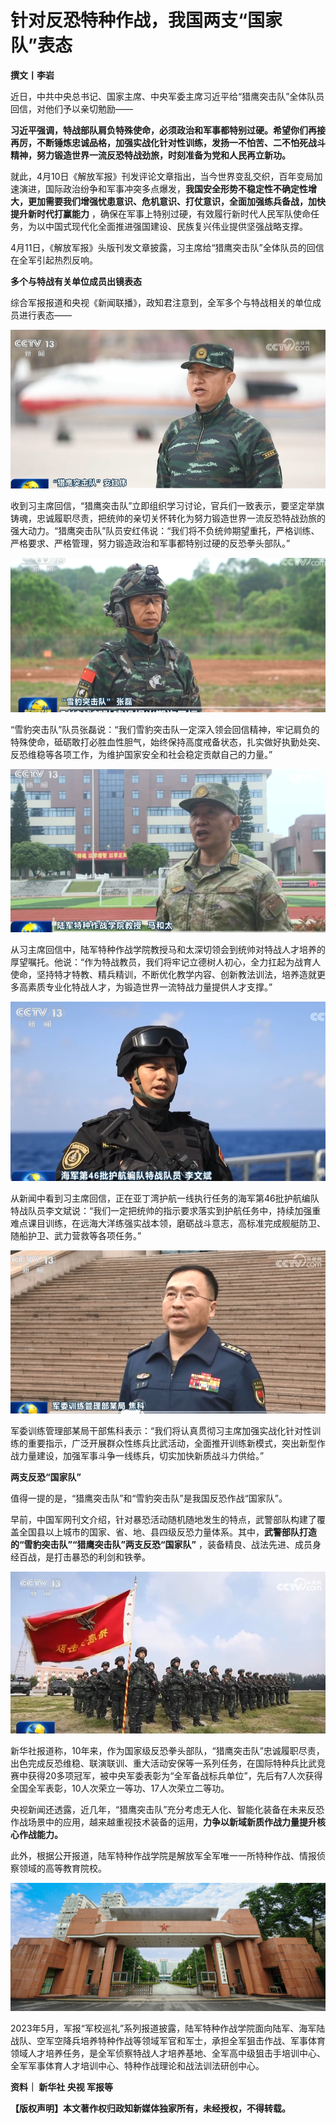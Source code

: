 # 针对反恐特种作战，我国两支“国家队”表态

**撰文丨李岩**

近日，中共中央总书记、国家主席、中央军委主席习近平给“猎鹰突击队”全体队员回信，对他们予以亲切勉励——

**习近平强调，特战部队肩负特殊使命，必须政治和军事都特别过硬。希望你们再接再厉，不断锤炼忠诚品格，加强实战化针对性训练，发扬一不怕苦、二不怕死战斗精神，努力锻造世界一流反恐特战劲旅，时刻准备为党和人民再立新功。**

就此，4月10日《解放军报》刊发评论文章指出，当今世界变乱交织，百年变局加速演进，国际政治纷争和军事冲突多点爆发，**我国安全形势不稳定性不确定性增大，更加需要我们增强忧患意识、危机意识、打仗意识，全面加强练兵备战，加快提升新时代打赢能力**
，确保在军事上特别过硬，有效履行新时代人民军队使命任务，为以中国式现代化全面推进强国建设、民族复兴伟业提供坚强战略支撑。

4月11日，《解放军报》头版刊发文章披露，习主席给“猎鹰突击队”全体队员的回信在全军引起热烈反响。

**多个与特战有关单位成员出镜表态**

综合军报报道和央视《新闻联播》，政知君注意到，全军多个与特战相关的单位成员进行表态——

![3b2c441f84faa5459f4f91532f002d07.jpg](https://raw.githubusercontent.com/qqhsx/qqnews_image/main/2024/04/11/针对反恐特种作战，我国两支“国家队”表态/3b2c441f84faa5459f4f91532f002d07.jpg)

收到习主席回信，“猎鹰突击队”立即组织学习讨论，官兵们一致表示，要坚定举旗铸魂，忠诚履职尽责，把统帅的亲切关怀转化为努力锻造世界一流反恐特战劲旅的强大动力。“猎鹰突击队”队员安红伟说：“我们将不负统帅期望重托，严格训练、严格要求、严格管理，努力锻造政治和军事都特别过硬的反恐拳头部队。”

![f0b94de49bac75363eb313070fa186f2.jpg](https://raw.githubusercontent.com/qqhsx/qqnews_image/main/2024/04/11/针对反恐特种作战，我国两支“国家队”表态/f0b94de49bac75363eb313070fa186f2.jpg)

“雪豹突击队”队员张磊说：“我们雪豹突击队一定深入领会回信精神，牢记肩负的特殊使命，砥砺敢打必胜血性胆气，始终保持高度戒备状态，扎实做好执勤处突、反恐维稳等各项工作，为维护国家安全和社会稳定贡献自己的力量。”

![eb4707185aa437283df3b815ba207f54.jpg](https://raw.githubusercontent.com/qqhsx/qqnews_image/main/2024/04/11/针对反恐特种作战，我国两支“国家队”表态/eb4707185aa437283df3b815ba207f54.jpg)

从习主席回信中，陆军特种作战学院教授马和太深切领会到统帅对特战人才培养的厚望嘱托。他说：“作为特战教员，我们将牢记立德树人初心，全力扛起为战育人使命，坚持特才特教、精兵精训，不断优化教学内容、创新教法训法，培养造就更多高素质专业化特战人才，为锻造世界一流特战力量提供人才支撑。”

![d28bb2d32580d3105f3ca7653269c5ca.jpg](https://raw.githubusercontent.com/qqhsx/qqnews_image/main/2024/04/11/针对反恐特种作战，我国两支“国家队”表态/d28bb2d32580d3105f3ca7653269c5ca.jpg)

从新闻中看到习主席回信，正在亚丁湾护航一线执行任务的海军第46批护航编队特战队员李文斌说：“我们一定把统帅的指示要求落实到护航任务中，持续加强重难点课目训练，在远海大洋练强实战本领，磨砺战斗意志，高标准完成舰艇防卫、随船护卫、武力营救等各项任务。”

![d644364cbee6c9a46224e6e959c4bd5c.jpg](https://raw.githubusercontent.com/qqhsx/qqnews_image/main/2024/04/11/针对反恐特种作战，我国两支“国家队”表态/d644364cbee6c9a46224e6e959c4bd5c.jpg)

军委训练管理部某局干部焦科表示：“我们将认真贯彻习主席加强实战化针对性训练的重要指示，广泛开展群众性练兵比武活动，全面推开训练新模式，突出新型作战力量建设，加强军事斗争一线练兵，切实加快新质战斗力供给。”

**两支反恐“国家队”**

值得一提的是，“猎鹰突击队”和“雪豹突击队”是我国反恐作战“国家队”。

早前，中国军网刊文介绍，针对暴恐活动随机随地发生的特点，武警部队构建了覆盖全国县以上城市的国家、省、地、县四级反恐力量体系。其中，**武警部队打造的“雪豹突击队”“猎鹰突击队”两支反恐“国家队”**
，装备精良、战法先进、成员身经百战，是打击暴恐的利剑和铁拳。

![ec1396b7f8add8b266bd2508d09bc519.jpg](https://raw.githubusercontent.com/qqhsx/qqnews_image/main/2024/04/11/针对反恐特种作战，我国两支“国家队”表态/ec1396b7f8add8b266bd2508d09bc519.jpg)

新华社报道称，10年来，作为国家级反恐拳头部队，“猎鹰突击队”忠诚履职尽责，出色完成反恐维稳、联演联训、重大活动安保等一系列任务，在国际特种兵比武竞赛中获得20多项冠军，被中央军委表彰为“全军备战标兵单位”，先后有7人次获得全国全军表彰，10人次荣立一等功、17人次荣立二等功。

央视新闻还透露，近几年，“猎鹰突击队”充分考虑无人化、智能化装备在未来反恐作战场景中的应用，越来越重视技术装备的运用，**力争以新域新质作战力量提升核心作战能力。**

此外，根据公开报道，陆军特种作战学院是解放军全军唯一一所特种作战、情报侦察领域的高等教育院校。

![d874e451643f6c1d4c030e7f404c5434.jpg](https://raw.githubusercontent.com/qqhsx/qqnews_image/main/2024/04/11/针对反恐特种作战，我国两支“国家队”表态/d874e451643f6c1d4c030e7f404c5434.jpg)

2023年5月，军报“军校巡礼”系列报道披露，陆军特种作战学院面向陆军、海军陆战队、空军空降兵培养特种作战等领域军官和军士，承担全军狙击作战、军事体育领域人才培养任务，是全军侦察特战人才培养基地、全军高中级狙击手培训中心、全军军事体育人才培训中心、特种作战理论和战法训法研创中心。

**资料｜ 新华社 央视 军报等**

**【版权声明】本文著作权归政知新媒体独家所有，未经授权，不得转载。**

